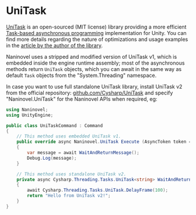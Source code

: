 # UniTask

[UniTask](https://github.com/Cysharp/UniTask) is an open-sourced (MIT license) library providing a more efficient [Task-based asynchronous programming](https://docs.microsoft.com/en-us/dotnet/standard/parallel-programming/task-based-asynchronous-programming) implementation for Unity. You can find more details regarding the nature of optimizations and usage examples in the [article by the author of the library](https://medium.com/@neuecc/a1ff0766029).

Naninovel uses a stripped and modified version of UniTask v1, which is embedded inside the engine runtime assembly; most of the asynchronous methods return `UniTask` objects, which you can await in the same way as default `Task` objects from the "System.Threading" namespace.

In case you want to use full standalone UniTask library, install UniTask v2 from the official repository: [github.com/Cysharp/UniTask](https://github.com/Cysharp/UniTask#install-via-git-url) and specify "Naninovel.UniTask" for the Naninovel APIs when required, eg:

```csharp
using Naninovel;
using UnityEngine;

public class UniTaskCommand : Command
{
    // This method uses embedded UniTask v1.
    public override async Naninovel.UniTask Execute (AsyncToken token = default)
    {
        var message = await WaitAndReturnMessage();
        Debug.Log(message);
    }

    // This method uses standalone UniTask v2.
    private async Cysharp.Threading.Tasks.UniTask<string> WaitAndReturnMessage ()
    {
        await Cysharp.Threading.Tasks.UniTask.DelayFrame(100);
        return "Hello from UniTask v2!";
    }
}
```
